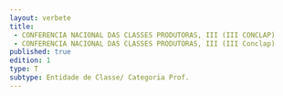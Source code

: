 ```yaml
---
layout: verbete
title:
 - CONFERENCIA NACIONAL DAS CLASSES PRODUTORAS, III (III CONCLAP)
 - CONFERENCIA NACIONAL DAS CLASSES PRODUTORAS, III (III Conclap)
published: true
edition: 1  
type: T
subtype: Entidade de Classe/ Categoria Prof.
---
```


